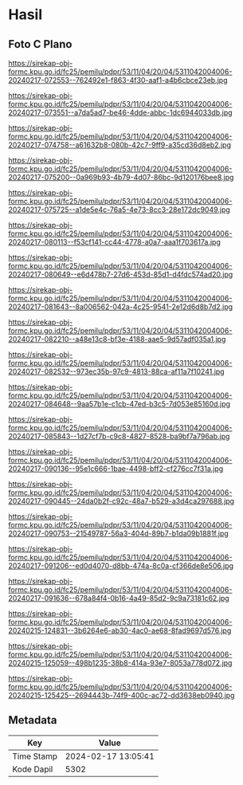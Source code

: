 # Hasil

## Foto C Plano

https://sirekap-obj-formc.kpu.go.id/fc25/pemilu/pdpr/53/11/04/20/04/5311042004006-20240217-072553--762492e1-f863-4f30-aaf1-a4b6cbce23eb.jpg

https://sirekap-obj-formc.kpu.go.id/fc25/pemilu/pdpr/53/11/04/20/04/5311042004006-20240217-073551--a7da5ad7-be46-4dde-abbc-1dc6944033db.jpg

https://sirekap-obj-formc.kpu.go.id/fc25/pemilu/pdpr/53/11/04/20/04/5311042004006-20240217-074758--a61632b8-080b-42c7-9ff9-a35cd36d8eb2.jpg

https://sirekap-obj-formc.kpu.go.id/fc25/pemilu/pdpr/53/11/04/20/04/5311042004006-20240217-075200--0a969b93-4b79-4d07-86bc-9d120176bee8.jpg

https://sirekap-obj-formc.kpu.go.id/fc25/pemilu/pdpr/53/11/04/20/04/5311042004006-20240217-075725--a1de5e4c-76a5-4e73-8cc3-28e172dc9049.jpg

https://sirekap-obj-formc.kpu.go.id/fc25/pemilu/pdpr/53/11/04/20/04/5311042004006-20240217-080113--f53cf141-cc44-4778-a0a7-aaa1f703617a.jpg

https://sirekap-obj-formc.kpu.go.id/fc25/pemilu/pdpr/53/11/04/20/04/5311042004006-20240217-080649--e6d478b7-27d6-453d-85d1-d4fdc574ad20.jpg

https://sirekap-obj-formc.kpu.go.id/fc25/pemilu/pdpr/53/11/04/20/04/5311042004006-20240217-081643--8a006562-042a-4c25-9541-2e12d6d8b7d2.jpg

https://sirekap-obj-formc.kpu.go.id/fc25/pemilu/pdpr/53/11/04/20/04/5311042004006-20240217-082210--a48e13c8-bf3e-4188-aae5-9d57adf035a1.jpg

https://sirekap-obj-formc.kpu.go.id/fc25/pemilu/pdpr/53/11/04/20/04/5311042004006-20240217-082532--973ec35b-97c9-4813-88ca-af11a7f10241.jpg

https://sirekap-obj-formc.kpu.go.id/fc25/pemilu/pdpr/53/11/04/20/04/5311042004006-20240217-084648--9aa57b1e-c1cb-47ed-b3c5-7d053e85160d.jpg

https://sirekap-obj-formc.kpu.go.id/fc25/pemilu/pdpr/53/11/04/20/04/5311042004006-20240217-085843--1d27cf7b-c9c8-4827-8528-ba9bf7a796ab.jpg

https://sirekap-obj-formc.kpu.go.id/fc25/pemilu/pdpr/53/11/04/20/04/5311042004006-20240217-090136--95e1c666-1bae-4498-bff2-cf276cc7f31a.jpg

https://sirekap-obj-formc.kpu.go.id/fc25/pemilu/pdpr/53/11/04/20/04/5311042004006-20240217-090445--24da0b2f-c92c-48a7-b529-a3d4ca297688.jpg

https://sirekap-obj-formc.kpu.go.id/fc25/pemilu/pdpr/53/11/04/20/04/5311042004006-20240217-090753--21549787-56a3-404d-89b7-b1da09b1881f.jpg

https://sirekap-obj-formc.kpu.go.id/fc25/pemilu/pdpr/53/11/04/20/04/5311042004006-20240217-091206--ed0d4070-d8bb-474a-8c0a-cf366de8e506.jpg

https://sirekap-obj-formc.kpu.go.id/fc25/pemilu/pdpr/53/11/04/20/04/5311042004006-20240217-091636--678a84f4-0b16-4a49-85d2-9c9a73181c62.jpg

https://sirekap-obj-formc.kpu.go.id/fc25/pemilu/pdpr/53/11/04/20/04/5311042004006-20240215-124831--3b6264e6-ab30-4ac0-ae68-8fad9697d576.jpg

https://sirekap-obj-formc.kpu.go.id/fc25/pemilu/pdpr/53/11/04/20/04/5311042004006-20240215-125059--498b1235-38b8-414a-93e7-8053a778d072.jpg

https://sirekap-obj-formc.kpu.go.id/fc25/pemilu/pdpr/53/11/04/20/04/5311042004006-20240215-125425--2694443b-74f9-400c-ac72-dd3638eb0940.jpg


## Metadata

| Key        | Value               |
| ---------- | ------------------- |
| Time Stamp | 2024-02-17 13:05:41 |
| Kode Dapil | 5302                |



